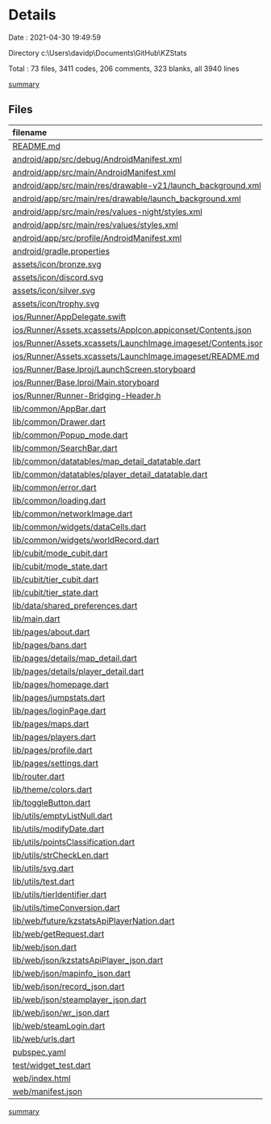 # Details

Date : 2021-04-30 19:49:59

Directory c:\Users\davidp\Documents\GitHub\KZStats

Total : 73 files,  3411 codes, 206 comments, 323 blanks, all 3940 lines

[summary](results.md)

## Files
| filename | language | code | comment | blank | total |
| :--- | :--- | ---: | ---: | ---: | ---: |
| [README.md](/README.md) | Markdown | 2 | 0 | 3 | 5 |
| [android/app/src/debug/AndroidManifest.xml](/android/app/src/debug/AndroidManifest.xml) | XML | 4 | 3 | 1 | 8 |
| [android/app/src/main/AndroidManifest.xml](/android/app/src/main/AndroidManifest.xml) | XML | 31 | 11 | 1 | 43 |
| [android/app/src/main/res/drawable-v21/launch_background.xml](/android/app/src/main/res/drawable-v21/launch_background.xml) | XML | 4 | 7 | 2 | 13 |
| [android/app/src/main/res/drawable/launch_background.xml](/android/app/src/main/res/drawable/launch_background.xml) | XML | 4 | 7 | 2 | 13 |
| [android/app/src/main/res/values-night/styles.xml](/android/app/src/main/res/values-night/styles.xml) | XML | 9 | 9 | 1 | 19 |
| [android/app/src/main/res/values/styles.xml](/android/app/src/main/res/values/styles.xml) | XML | 9 | 9 | 1 | 19 |
| [android/app/src/profile/AndroidManifest.xml](/android/app/src/profile/AndroidManifest.xml) | XML | 4 | 3 | 1 | 8 |
| [android/gradle.properties](/android/gradle.properties) | Properties | 3 | 0 | 1 | 4 |
| [assets/icon/bronze.svg](/assets/icon/bronze.svg) | XML | 39 | 1 | 0 | 40 |
| [assets/icon/discord.svg](/assets/icon/discord.svg) | XML | 1 | 0 | 0 | 1 |
| [assets/icon/silver.svg](/assets/icon/silver.svg) | XML | 39 | 1 | 0 | 40 |
| [assets/icon/trophy.svg](/assets/icon/trophy.svg) | XML | 60 | 1 | 1 | 62 |
| [ios/Runner/AppDelegate.swift](/ios/Runner/AppDelegate.swift) | Swift | 12 | 0 | 2 | 14 |
| [ios/Runner/Assets.xcassets/AppIcon.appiconset/Contents.json](/ios/Runner/Assets.xcassets/AppIcon.appiconset/Contents.json) | JSON | 122 | 0 | 1 | 123 |
| [ios/Runner/Assets.xcassets/LaunchImage.imageset/Contents.json](/ios/Runner/Assets.xcassets/LaunchImage.imageset/Contents.json) | JSON | 23 | 0 | 1 | 24 |
| [ios/Runner/Assets.xcassets/LaunchImage.imageset/README.md](/ios/Runner/Assets.xcassets/LaunchImage.imageset/README.md) | Markdown | 3 | 0 | 2 | 5 |
| [ios/Runner/Base.lproj/LaunchScreen.storyboard](/ios/Runner/Base.lproj/LaunchScreen.storyboard) | XML | 36 | 1 | 1 | 38 |
| [ios/Runner/Base.lproj/Main.storyboard](/ios/Runner/Base.lproj/Main.storyboard) | XML | 25 | 1 | 1 | 27 |
| [ios/Runner/Runner-Bridging-Header.h](/ios/Runner/Runner-Bridging-Header.h) | C++ | 1 | 0 | 1 | 2 |
| [lib/common/AppBar.dart](/lib/common/AppBar.dart) | Dart | 23 | 2 | 5 | 30 |
| [lib/common/Drawer.dart](/lib/common/Drawer.dart) | Dart | 98 | 0 | 6 | 104 |
| [lib/common/Popup_mode.dart](/lib/common/Popup_mode.dart) | Dart | 62 | 0 | 4 | 66 |
| [lib/common/SearchBar.dart](/lib/common/SearchBar.dart) | Dart | 87 | 2 | 7 | 96 |
| [lib/common/datatables/map_detail_datatable.dart](/lib/common/datatables/map_detail_datatable.dart) | Dart | 170 | 0 | 17 | 187 |
| [lib/common/datatables/player_detail_datatable.dart](/lib/common/datatables/player_detail_datatable.dart) | Dart | 164 | 0 | 18 | 182 |
| [lib/common/error.dart](/lib/common/error.dart) | Dart | 36 | 0 | 2 | 38 |
| [lib/common/loading.dart](/lib/common/loading.dart) | Dart | 26 | 0 | 2 | 28 |
| [lib/common/networkImage.dart](/lib/common/networkImage.dart) | Dart | 83 | 2 | 9 | 94 |
| [lib/common/widgets/dataCells.dart](/lib/common/widgets/dataCells.dart) | Dart | 103 | 0 | 10 | 113 |
| [lib/common/widgets/worldRecord.dart](/lib/common/widgets/worldRecord.dart) | Dart | 33 | 0 | 2 | 35 |
| [lib/cubit/mode_cubit.dart](/lib/cubit/mode_cubit.dart) | Dart | 41 | 0 | 12 | 53 |
| [lib/cubit/mode_state.dart](/lib/cubit/mode_state.dart) | Dart | 24 | 1 | 8 | 33 |
| [lib/cubit/tier_cubit.dart](/lib/cubit/tier_cubit.dart) | Dart | 8 | 0 | 4 | 12 |
| [lib/cubit/tier_state.dart](/lib/cubit/tier_state.dart) | Dart | 7 | 0 | 2 | 9 |
| [lib/data/shared_preferences.dart](/lib/data/shared_preferences.dart) | Dart | 11 | 0 | 6 | 17 |
| [lib/main.dart](/lib/main.dart) | Dart | 40 | 1 | 7 | 48 |
| [lib/pages/about.dart](/lib/pages/about.dart) | Dart | 13 | 0 | 3 | 16 |
| [lib/pages/bans.dart](/lib/pages/bans.dart) | Dart | 13 | 0 | 2 | 15 |
| [lib/pages/details/map_detail.dart](/lib/pages/details/map_detail.dart) | Dart | 157 | 4 | 8 | 169 |
| [lib/pages/details/player_detail.dart](/lib/pages/details/player_detail.dart) | Dart | 180 | 4 | 8 | 192 |
| [lib/pages/homepage.dart](/lib/pages/homepage.dart) | Dart | 270 | 10 | 8 | 288 |
| [lib/pages/jumpstats.dart](/lib/pages/jumpstats.dart) | Dart | 13 | 0 | 2 | 15 |
| [lib/pages/loginPage.dart](/lib/pages/loginPage.dart) | Dart | 104 | 0 | 8 | 112 |
| [lib/pages/maps.dart](/lib/pages/maps.dart) | Dart | 312 | 6 | 17 | 335 |
| [lib/pages/players.dart](/lib/pages/players.dart) | Dart | 13 | 0 | 2 | 15 |
| [lib/pages/profile.dart](/lib/pages/profile.dart) | Dart | 13 | 0 | 2 | 15 |
| [lib/pages/settings.dart](/lib/pages/settings.dart) | Dart | 47 | 0 | 5 | 52 |
| [lib/router.dart](/lib/router.dart) | Dart | 60 | 1 | 3 | 64 |
| [lib/theme/colors.dart](/lib/theme/colors.dart) | Dart | 9 | 0 | 2 | 11 |
| [lib/toggleButton.dart](/lib/toggleButton.dart) | Dart | 47 | 3 | 6 | 56 |
| [lib/utils/emptyListNull.dart](/lib/utils/emptyListNull.dart) | Dart | 3 | 0 | 1 | 4 |
| [lib/utils/modifyDate.dart](/lib/utils/modifyDate.dart) | Dart | 6 | 0 | 1 | 7 |
| [lib/utils/pointsClassification.dart](/lib/utils/pointsClassification.dart) | Dart | 29 | 0 | 2 | 31 |
| [lib/utils/strCheckLen.dart](/lib/utils/strCheckLen.dart) | Dart | 3 | 0 | 1 | 4 |
| [lib/utils/svg.dart](/lib/utils/svg.dart) | Dart | 17 | 0 | 4 | 21 |
| [lib/utils/test.dart](/lib/utils/test.dart) | Dart | 0 | 0 | 2 | 2 |
| [lib/utils/tierIdentifier.dart](/lib/utils/tierIdentifier.dart) | Dart | 20 | 0 | 6 | 26 |
| [lib/utils/timeConversion.dart](/lib/utils/timeConversion.dart) | Dart | 36 | 2 | 7 | 45 |
| [lib/web/future/kzstatsApiPlayerNation.dart](/lib/web/future/kzstatsApiPlayerNation.dart) | Dart | 24 | 1 | 2 | 27 |
| [lib/web/getRequest.dart](/lib/web/getRequest.dart) | Dart | 46 | 4 | 4 | 54 |
| [lib/web/json.dart](/lib/web/json.dart) | Dart | 5 | 0 | 1 | 6 |
| [lib/web/json/kzstatsApiPlayer_json.dart](/lib/web/json/kzstatsApiPlayer_json.dart) | Dart | 61 | 3 | 6 | 70 |
| [lib/web/json/mapinfo_json.dart](/lib/web/json/mapinfo_json.dart) | Dart | 40 | 3 | 7 | 50 |
| [lib/web/json/record_json.dart](/lib/web/json/record_json.dart) | Dart | 66 | 3 | 6 | 75 |
| [lib/web/json/steamplayer_json.dart](/lib/web/json/steamplayer_json.dart) | Dart | 81 | 0 | 11 | 92 |
| [lib/web/json/wr_json.dart](/lib/web/json/wr_json.dart) | Dart | 101 | 3 | 7 | 111 |
| [lib/web/steamLogin.dart](/lib/web/steamLogin.dart) | Dart | 0 | 27 | 1 | 28 |
| [lib/web/urls.dart](/lib/web/urls.dart) | Dart | 71 | 7 | 8 | 86 |
| [pubspec.yaml](/pubspec.yaml) | YAML | 41 | 38 | 13 | 92 |
| [test/widget_test.dart](/test/widget_test.dart) | Dart | 14 | 10 | 7 | 31 |
| [web/index.html](/web/index.html) | HTML | 26 | 15 | 5 | 46 |
| [web/manifest.json](/web/manifest.json) | JSON | 23 | 0 | 1 | 24 |

[summary](results.md)